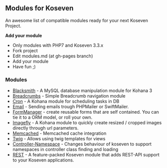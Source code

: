 ## Modules for Koseven

An awesome list of compatible modules ready for your next Koseven Project.

**Add your module**

- Only modules with PHP7 and Koseven 3.3.x
- Fork project
- Edit modules.md (at gh-pages branch)
- Add your module
- Have  fun ;)

### Modules

- [Blacksmith](https://github.com/themusicman/Blacksmith) - A MySQL database manipulation module for Kohana 3
- [Breadcrumbs](https://github.com/kierangraham/breadcrumbs) - Simple Breadcrumb navigation module
- [Cron](https://github.com/neo22s/kohana-cron) - A Kohana module for scheduling tasks in DB
- [Email](https://github.com/svenbw/kohana-email) - Sending emails trough PHPMailer or SwiftMailer.
- [FormManager](https://github.com/colinbm/kohana-formmanager) - create reusable forms that are self contained. You can tie it to a ORM model, or roll your own.
- [Imagefly](https://github.com/Bodom78/kohana-imagefly) - A Kohana module to quickly create resized / cropped images directly through url parameters.
- [Memcached](https://github.com/gimpe/kohana-memcached) - Memcached cache integration
- [Twig](https://github.com/errotan/koseven-twig) - Allows using twig templates for views
- [Controller-Namespace](https://github.com/errotan/koseven-controller-namespace) - Changes behaviour of koseven to support namespaces in controller class finding and loading 
- [REST](https://github.com/toitzi/koseven-rest) - A feature-packed Koseven module that adds REST-API support to your Koseven applications.
